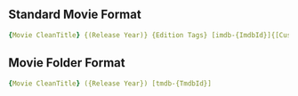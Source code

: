 ## Standard Movie Format
```yml
{Movie CleanTitle} {(Release Year)} {Edition Tags} [imdb-{ImdbId}]{[Custom Formats]}{[Quality Full]}{[MediaInfo 3D]}{[MediaInfo VideoDynamicRangeType]}{[Mediainfo AudioCodec}{ Mediainfo AudioChannels}][{Mediainfo VideoCodec}]{-Release Group}
```

## Movie Folder Format
```yml
{Movie CleanTitle} ({Release Year}) [tmdb-{TmdbId}]
```